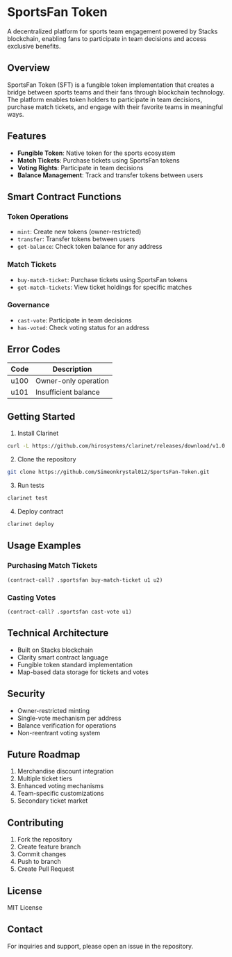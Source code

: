 # SportsFan Token

A decentralized platform for sports team engagement powered by Stacks blockchain, enabling fans to participate in team decisions and access exclusive benefits.

## Overview

SportsFan Token (SFT) is a fungible token implementation that creates a bridge between sports teams and their fans through blockchain technology. The platform enables token holders to participate in team decisions, purchase match tickets, and engage with their favorite teams in meaningful ways.

## Features

- **Fungible Token**: Native token for the sports ecosystem
- **Match Tickets**: Purchase tickets using SportsFan tokens
- **Voting Rights**: Participate in team decisions
- **Balance Management**: Track and transfer tokens between users

## Smart Contract Functions

### Token Operations

- `mint`: Create new tokens (owner-restricted)
- `transfer`: Transfer tokens between users
- `get-balance`: Check token balance for any address

### Match Tickets

- `buy-match-ticket`: Purchase tickets using SportsFan tokens
- `get-match-tickets`: View ticket holdings for specific matches

### Governance

- `cast-vote`: Participate in team decisions
- `has-voted`: Check voting status for an address

## Error Codes

| Code | Description |
|------|-------------|
| u100 | Owner-only operation |
| u101 | Insufficient balance |

## Getting Started

1. Install Clarinet
```bash
curl -L https://github.com/hirosystems/clarinet/releases/download/v1.0.0/clarinet-linux-x64-glibc.tar.gz | tar xz
```

2. Clone the repository
```bash
git clone https://github.com/Simeonkrystal012/SportsFan-Token.git
```

3. Run tests
```bash
clarinet test
```

4. Deploy contract
```bash
clarinet deploy
```

## Usage Examples

### Purchasing Match Tickets
```clarity
(contract-call? .sportsfan buy-match-ticket u1 u2)
```

### Casting Votes
```clarity
(contract-call? .sportsfan cast-vote u1)
```

## Technical Architecture

- Built on Stacks blockchain
- Clarity smart contract language
- Fungible token standard implementation
- Map-based data storage for tickets and votes

## Security

- Owner-restricted minting
- Single-vote mechanism per address
- Balance verification for operations
- Non-reentrant voting system

## Future Roadmap

1. Merchandise discount integration
2. Multiple ticket tiers
3. Enhanced voting mechanisms
4. Team-specific customizations
5. Secondary ticket market

## Contributing

1. Fork the repository
2. Create feature branch
3. Commit changes
4. Push to branch
5. Create Pull Request

## License

MIT License

## Contact

For inquiries and support, please open an issue in the repository.
